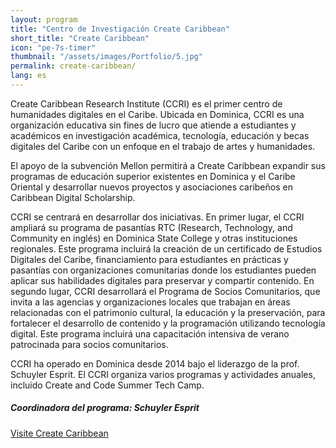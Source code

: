 ```yaml
---
layout: program
title: "Centro de Investigación Create Caribbean"
short_title: "Create Caribbean"
icon: "pe-7s-timer"
thumbnail: "/assets/images/Portfolio/5.jpg"
permalink: create-caribbean/
lang: es
---
```


<div class="portfolio-details">
    <p>Create Caribbean Research Institute (CCRI) es el primer centro de humanidades digitales en el Caribe. Ubicada en Dominica, CCRI es una organización educativa sin fines de lucro que atiende a estudiantes y académicos en investigación académica, tecnología, educación y becas digitales del Caribe con un enfoque en el trabajo de artes y humanidades.</p>
    <p>El apoyo de la subvención Mellon permitirá a Create Caribbean expandir sus programas de educación superior existentes en Dominica y el Caribe Oriental y desarrollar nuevos proyectos y asociaciones caribeños en Caribbean Digital Scholarship.</p>
    <p>CCRI se centrará en desarrollar dos iniciativas. En primer lugar, el CCRI ampliará su programa de pasantías RTC (Research, Technology, and Community en inglés) en Dominica State College y otras instituciones regionales. Este programa incluirá la creación de un certificado de Estudios Digitales del Caribe, financiamiento para estudiantes en prácticas y pasantías con organizaciones comunitarias donde los estudiantes pueden aplicar sus habilidades digitales para preservar y compartir contenido. En segundo lugar, CCRI desarrollará el Programa de Socios Comunitarios, que invita a las agencias y organizaciones locales que trabajan en áreas relacionadas con el patrimonio cultural, la educación y la preservación, para fortalecer el desarrollo de contenido y la programación utilizando tecnología digital. Este programa incluirá una capacitación intensiva de verano patrocinada para socios comunitarios.</p>
    <p>CCRI ha operado en Dominica desde 2014 bajo el liderazgo de la prof. Schuyler Esprit. El CCRI organiza varios programas y actividades anuales, incluido Create and Code Summer Tech Camp.</p>
    <div><h5>Coordinadora del programa: Schuyler Esprit</h5></div>
    <div class="project-demo-btn">
        <a class="btn project-btn" href="http://createcaribbean.org" target="_blank">Visite Create Caribbean</a>
    </div> 
</div>
